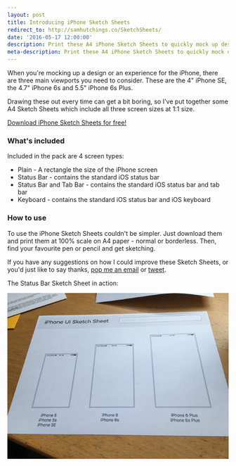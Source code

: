 ```yaml
---
layout: post
title: Introducing iPhone Sketch Sheets
redirect_to: http://samhutchings.co/SketchSheets/
date: '2016-05-17 12:00:00'
description: Print these A4 iPhone Sketch Sheets to quickly mock up designs for iPhone SE, 6s and 6s Plus.
meta-description: Print these A4 iPhone Sketch Sheets to quickly mock up designs for iPhone SE, 6s and 6s Plus.
---
```


When you're mocking up a design or an experience for the iPhone, there are three main viewports you need to consider. These are the 4" iPhone SE, the 4.7" iPhone 6s and 5.5" iPhone 6s Plus.

Drawing these out every time can get a bit boring, so I've put together some A4 Sketch Sheets which include all three screen sizes at 1:1 size.

<a href="/resources/iPhoneSketchSheets.zip">Download iPhone Sketch Sheets for free!</a>

### What's included

Included in the pack are 4 screen types:

- Plain - A rectangle the size of the iPhone screen
- Status Bar - contains the standard iOS status bar
- Status Bar and Tab Bar - contains the standard iOS status bar and tab bar
- Keyboard - contains the standard iOS status bar and iOS keyboard

### How to use

To use the iPhone Sketch Sheets couldn't be simpler. Just download them and print them at 100% scale on A4 paper - normal or borderless. Then, find your favourite pen or pencil and get sketching. 

If you have any suggestions on how I could improve these Sketch Sheets, or you'd just like to say thanks, [pop me an email](mailto:hi@samhutchings.co) or [tweet](http://www.twitter.com/Smutchings).


The Status Bar Sketch Sheet in action:

<center><img src="/img/iPhoneSketchSheet/iPhoneSketchSheetInAction.png"></center>